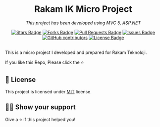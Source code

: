 <h1 align="center">Rakam IK Micro Project</h1>
<p align="center"><i>This project has been developed using MVC 5, ASP.NET</i></p>
<div align="center">
  <a href="https://github.com/mustafakbaser/RakamIKProjesi/stargazers"><img src="https://img.shields.io/github/stars/mustafakbaser/RakamIKProjesi" alt="Stars Badge"/></a>
<a href="https://github.com/mustafakbaser/RakamIKProjesi/network/members"><img src="https://img.shields.io/github/forks/mustafakbaser/RakamIKProjesi" alt="Forks Badge"/></a>
<a href="https://github.com/mustafakbaser/RakamIKProjesi/pulls"><img src="https://img.shields.io/github/issues-pr/mustafakbaser/RakamIKProjesi" alt="Pull Requests Badge"/></a>
<a href="https://github.com/mustafakbaser/RakamIKProjesi/issues"><img src="https://img.shields.io/github/issues/mustafakbaser/RakamIKProjesi" alt="Issues Badge"/></a>
<a href="https://github.com/mustafakbaser/RakamIKProjesi/graphs/contributors"><img alt="GitHub contributors" src="https://img.shields.io/github/contributors/mustafakbaser/RakamIKProjesi?color=2b9348"></a>
<a href="https://github.com/mustafakbaser/RakamIKProjesi/blob/master/LICENSE"><img src="https://img.shields.io/github/license/mustafakbaser/RakamIKProjesi?color=2b9348" alt="License Badge"/></a>

</div>
<br>

This is a micro project I developed and prepared for Rakam Teknoloji.

If you like this Repo, Please click the :star:


## :pencil: License

This project is licensed under [MIT](https://opensource.org/licenses/MIT) license.

## :man_astronaut: Show your support

Give a ⭐️ if this project helped you!
